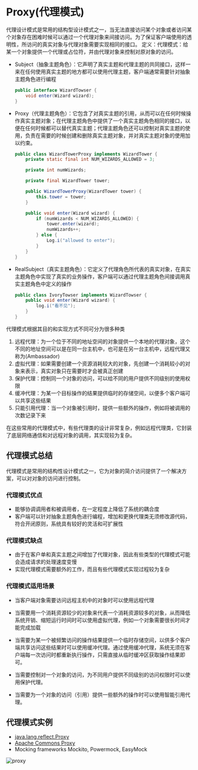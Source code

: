 # Proxy(代理模式)

代理设计模式是常用的结构型设计模式之一，当无法直接访问某个对象或者访问某个对象存在困难时候可以通过一个代理对象来间接访问。为了保证客户端使用的透明性，所访问的真实对象与代理对象需要实现相同的接口。
定义：代理模式：给某一个对象提供一个代理或占位符，并由代理对象来控制对原对象的访问。

* Subject（抽象主题角色）：它声明了真实主题和代理主题的共同接口，这样一来在任何使用真实主题的地方都可以使用代理主题，客户端通常需要针对抽象主题角色进行编程

    ```java
    public interface WizardTowser {
        void enter(Wizard wizard);
    }
    ```

* Proxy（代理主题角色）：它包含了对真实主题的引用，从而可以在任何时候操作真实主题对象；在代理主题角色中提供了一个真实主题角色相同的接口，以便在任何时候都可以替代真实主题；代理主题角色还可以控制对真实主题的使用，负责在需要的时候创建和删除真实主题对象，并对真实主题对象的使用加以约束。

    ```java
    public class WizardTowerProxy implements WizardTower {
        private static final int NUM_WIZARDS_ALLOWED = 3;

        private int numWizards;

        private final WizardTower tower;

        public WizardTowerProxy(WizardTower tower) {
            this.tower = tower;
        }

        public void enter(Wizard wizard) {
            if (numWizards < NUM_WIZARDS_ALLOWED) {
                tower.enter(wizard);
                numWizards++;
            } else {
                Log.i("allowed to enter");
            }
        }
    }
    ```

* RealSubject（真实主题角色）：它定义了代理角色所代表的真实对象，在真实主题角色中实现了真实的业务操作，客户端可以通过代理主题角色间接调用真实主题角色中定义的操作

    ```java
    public class IvoryTowser implements WizardTowser {
        public void enter(Wizard wizard) {
            log.i("看不见");
        }
    }
    ```

代理模式根据其目的和实现方式不同可分为很多种类

1. 远程代理：为一个位于不同的地址空间的对象提供一个本地的代理对象，这个不同的地址空间可以是在同一台主机中，也可是在另一台主机中，远程代理又称为(Ambassador)
2. 虚拟代理：如果需要创建一个资源消耗较大的对象，先创建一个消耗较小的对象来表示，真实对象只在需要时才会被真正创建
3. 保护代理：控制同一个对象的访问，可以给不同的用户提供不同级别的使用权限
4. 缓冲代理：为某一个目标操作的结果提供临时的存储空间，以便多个客户端可以共享这些结果
5. 只能引用代理：当一个对象被引用时，提供一些额外的操作，例如将被调用的次数记录下来

在这些常用的代理模式中，有些代理类的设计非常复杂，例如远程代理类，它封装了底层网络通信和对远程对象的调用，其实现较为复杂。

## 代理模式总结

代理模式是常用的结构性设计模式之一，它为对象的简介访问提供了一个解决方案，可以对对象的访问进行控制。

### 代理模式优点

* 能够协调调用者和被调用者，在一定程度上降低了系统的耦合度
* 客户端可以针对抽象主题角色进行编程，增加和更换代理类无须修改源代码，符合开闭原则，系统具有较好的灵活和可扩展性

### 代理模式缺点

* 由于在客户单和真实主题之间增加了代理对象，因此有些类型的代理模式可能会造成请求的处理速度变慢
* 实现代理模式需要额外的工作，而且有些代理模式实现过程较为复杂

### 代理模式适用场景

* 当客户端对象需要访问远程主机中的对象时可以使用远程代理
* 当需要用一个消耗资源较少的对象来代表一个消耗资源较多的对象，从而降低系统开销、缩短运行时间时可以使用虚拟代理，例如一个对象需要很长时间才能完成加载

* 当需要为某一个被频繁访问的操作结果提供一个临时存储空间，以供多个客户端共享访问这些结果时可以使用缓冲代理。通过使用缓冲代理，系统无须在客户端每一次访问时都重新执行操作，只需直接从临时缓冲区获取操作结果即可。
* 当需要控制对一个对象的访问，为不同用户提供不同级别的访问权限时可以使用保护代理。
* 当需要为一个对象的访问（引用）提供一些额外的操作时可以使用智能引用代理。

## 代理模式实例

* [java.lang.reflect.Proxy](http://docs.oracle.com/javase/8/docs/api/java/lang/reflect/Proxy.html)
* [Apache Commons Proxy](https://commons.apache.org/proper/commons-proxy/)
* Mocking frameworks Mockito, Powermock, EasyMock

![proxy](/img/proxy.png)

